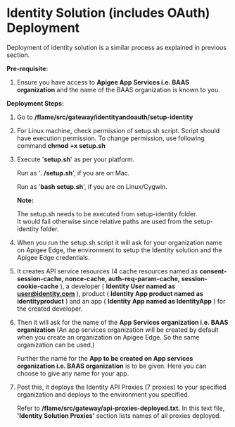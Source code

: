 **Identity Solution (includes OAuth) Deployment**
=================================================

Deployment of identity solution is a similar process as explained in previous section.

**Pre-requisite:**

1.  Ensure you have access to **Apigee App Services i.e. BAAS organization** and the name of the BAAS organization is known to you.

**Deployment Steps:**

1.  Go to **/flame/src/gateway/identityandoauth/setup-identity**

2.  For Linux machine, check permission of setup.sh script. Script should have execution permission. To change permission, use following command **chmod +x setup.sh**

3.  Execute '**setup.sh**' as per your platform.

    Run as '**. /setup.sh**', if you are on Mac.

    Run as '**bash setup.sh**', if you are on Linux/Cygwin.

    **Note:**

    The setup.sh needs to be executed from setup-identity folder.                 
It would fail otherwise since relative paths are used from the setup-identity folder.

4.  When you run the setup.sh script it will ask for your organization name on Apigee Edge, the environment to setup the Identity solution and the Apigee Edge credentials.

5.  It creates API service resources (4 cache resources named as **consent-session-cache, nonce-cache, auth-req-param-cache, session-cookie-cache** ), a developer ( **Identity User named as user@identity.com** ), product ( **Identity App product named as identityproduct** ) and an app ( **Identity App named as IdentityApp** ) for the created developer.

6.  Then it will ask for the name of the **App Services organization i.e. BAAS organization** (An app services organization will be created by default when you create an organization on Apigee Edge. So the same organization can be used.)

    Further the name for the **App to be created on App services organization i.e. BAAS organization** is to be given. Here you can choose to give any name for your app.

7.  Post this, it deploys the Identity API Proxies (7 proxies) to your specified organization and deploys to the environment you specified.

    Refer to **/flame/src/gateway/api-proxies-deployed.txt.** In this text file, **'Identity Solution Proxies'** section lists names of all proxies deployed.